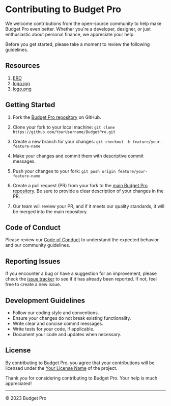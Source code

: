 # Contributing to Budget Pro

We welcome contributions from the open-source community to help make Budget Pro even better. Whether you're a developer, designer, or just enthusiastic about personal finance, we appreciate your help.

Before you get started, please take a moment to review the following guidelines.

## Resources
1. [ERD](docs/erd.md)
2. [logo.jpg](docs/logo.jpg)
3. [logo.png](docs/logo.png)

## Getting Started

1. Fork the [Budget Pro repository](https://github.com/techtwig/budget-pro/issues) on GitHub.

2. Clone your fork to your local machine:
```git clone https://github.com/YourUsername/BudgetPro.git```

3. Create a new branch for your changes:
```git checkout -b feature/your-feature-name```


5. Make your changes and commit them with descriptive commit messages.

6. Push your changes to your fork:
```git push origin feature/your-feature-name```


7. Create a pull request (PR) from your fork to the [main Budget Pro repository](https://github.com/techtwig/budget-pro). Be sure to provide a clear description of your changes in the PR.

8. Our team will review your PR, and if it meets our quality standards, it will be merged into the main repository.

## Code of Conduct

Please review our [Code of Conduct](CODE_OF_CONDUCT.md) to understand the expected behavior and our community guidelines.

## Reporting Issues

If you encounter a bug or have a suggestion for an improvement, please check the [issue tracker](https://github.com/techtwig/budget-pro/issues) to see if it has already been reported. If not, feel free to create a new issue.

## Development Guidelines

- Follow our coding style and conventions.
- Ensure your changes do not break existing functionality.
- Write clear and concise commit messages.
- Write tests for your code, if applicable.
- Document your code and updates when necessary.

## License

By contributing to Budget Pro, you agree that your contributions will be licensed under the [Your License Name](LICENSE) of the project.

Thank you for considering contributing to Budget Pro. Your help is much appreciated!

---

© 2023 Budget Pro
